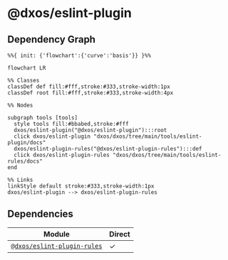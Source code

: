 # @dxos/eslint-plugin



## Dependency Graph

```mermaid
%%{ init: {'flowchart':{'curve':'basis'}} }%%

flowchart LR

%% Classes
classDef def fill:#fff,stroke:#333,stroke-width:1px
classDef root fill:#fff,stroke:#333,stroke-width:4px

%% Nodes

subgraph tools [tools]
  style tools fill:#bbabed,stroke:#fff
  dxos/eslint-plugin("@dxos/eslint-plugin"):::root
  click dxos/eslint-plugin "dxos/dxos/tree/main/tools/eslint-plugin/docs"
  dxos/eslint-plugin-rules("@dxos/eslint-plugin-rules"):::def
  click dxos/eslint-plugin-rules "dxos/dxos/tree/main/tools/eslint-rules/docs"
end

%% Links
linkStyle default stroke:#333,stroke-width:1px
dxos/eslint-plugin --> dxos/eslint-plugin-rules
```

## Dependencies

| Module | Direct |
|---|---|
| [`@dxos/eslint-plugin-rules`](../../eslint-rules/docs/README.md) | &check; |
